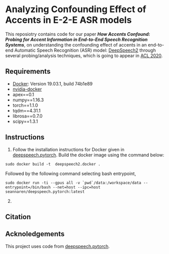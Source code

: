 # Analyzing Confounding Effect of Accents in E-2-E ASR models

This reposiotry contains code for our paper ***How Accents Confound: Probing for Accent Information in End-to-End Speech Recognition Systems***, on understanding the confounding effect of accents in an end-to-end Automatic Speech Recognition (ASR) model: [DeepSpeech2](https://github.com/SeanNaren/deepspeech.pytorch) through several probing/analysis techniques, which is going to appear in [ACL 2020](acl2020.org).

## Requirements
* [Docker](https://docs.docker.com/engine/release-notes/): Version 19.03.1, build 74b1e89
* [nvidia-docker](https://github.com/NVIDIA/nvidia-docker)
* apex==0.1
* numpy==1.16.3
* torch==1.1.0
* tqdm==4.31.1
* librosa==0.7.0
* scipy==1.3.1


## Instructions
1. Follow the installation instructions for Docker given in [deepspeech.pytorch](https://github.com/SeanNaren/deepspeech.pytorch). Build the docker image using the command below:
```
sudo docker build -t  deepspeech2.docker .
```
Followed by the following command selecting bash entrypoint,
```
sudo docker run -ti --gpus all -v `pwd`/data:/workspace/data --entrypoint=/bin/bash --net=host --ipc=host seannaren/deepspeech.pytorch:latest
```

2. 

## Citation


## Acknoledgements
This project uses code from [deepspeech.pytorch](https://github.com/SeanNaren/deepspeech.pytorch).
